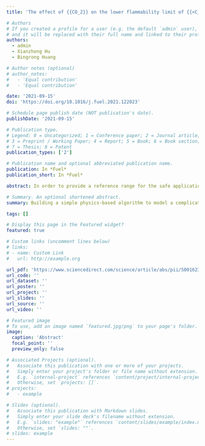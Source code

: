```yaml
---
title: 'The effect of {{CO_2}} on the lower flammability limit of {{<C_3H_8>}} in <O_2/CO_2> atmosphere at high temperature and pressure'

# Authors
# If you created a profile for a user (e.g. the default `admin` user), write the username (folder name) here
# and it will be replaced with their full name and linked to their profile.
authors:
  - admin
  - Xianzhong Hu
  - Bingrong Huang

# Author notes (optional)
# author_notes:
#   - 'Equal contribution'
#   - 'Equal contribution'

date: '2021-09-15'
doi: 'https://doi.org/10.1016/j.fuel.2021.122023'

# Schedule page publish date (NOT publication's date).
publishDate: '2021-09-15'

# Publication type.
# Legend: 0 = Uncategorized; 1 = Conference paper; 2 = Journal article;
# 3 = Preprint / Working Paper; 4 = Report; 5 = Book; 6 = Book section;
# 7 = Thesis; 8 = Patent
publication_types: ['2']

# Publication name and optional abbreviated publication name.
publication: In *Fuel*
publication_short: In *Fuel*

abstract: In order to provide a reference range for the safe application of {{< C_3H_8 >}} under {O_2}/CO_2 atmosphere, the lower flammability limit of $C_3H_8/O_2/CO_2$ was studied by calculations. A prediction model based on the limited laminar flame speed principle was used to calculate the lower flammability limit of $C_3H_8/O_2/CO_2$ mixture. The effects of elevated temperature and pressure on the lower flammability limit of $C_3H_8$ were investigated. How the high $CO_2$ concentration changes the lower flammability limit was also discussed. Results show that the lower flammability limit of $C_3H_8$ decreased linearly with the increase of preheating temperatures. The lower flammability limit increased in a logarithmic relation with the increase of pressure. The lower flammability limit increased slightly with increasing CO2 concentration.

# Summary. An optional shortened abstract.
summary: Building a simple physics-based algorithm to model a complicated property (flammability limit under high $O_2$). 

tags: []

# Display this page in the Featured widget?
featured: true

# Custom links (uncomment lines below)
# links:
# - name: Custom Link
#   url: http://example.org

url_pdf: 'https://www.sciencedirect.com/science/article/abs/pii/S0016236121018998?via%3Dihub'
url_code: ''
url_dataset: ''
url_poster: ''
url_project: ''
url_slides: ''
url_source: ''
url_video: ''

# Featured image
# To use, add an image named `featured.jpg/png` to your page's folder.
image:
  caption: 'Abstract'
  focal_point: ''
  preview_only: false

# Associated Projects (optional).
#   Associate this publication with one or more of your projects.
#   Simply enter your project's folder or file name without extension.
#   E.g. `internal-project` references `content/project/internal-project/index.md`.
#   Otherwise, set `projects: []`.
# projects:
#   - example

# Slides (optional).
#   Associate this publication with Markdown slides.
#   Simply enter your slide deck's filename without extension.
#   E.g. `slides: "example"` references `content/slides/example/index.md`.
#   Otherwise, set `slides: ""`.
# slides: example
---
```


<!-- {{% callout note %}}
Click the _Cite_ button above to demo the feature to enable visitors to import publication metadata into their reference management software.
{{% /callout %}}

{{% callout note %}}
Create your slides in Markdown - click the _Slides_ button to check out the example.
{{% /callout %}}

Supplementary notes can be added here, including [code, math, and images](https://wowchemy.com/docs/writing-markdown-latex/). -->
